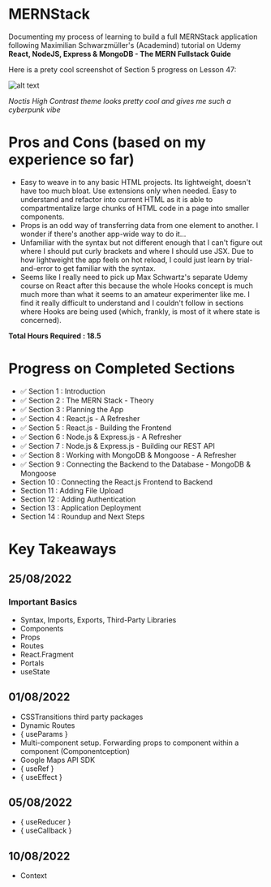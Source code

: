 # MERNStack

Documenting my process of learning to build a full MERNStack application following Maximilian Schwarzmüller's (Academind) tutorial on Udemy **React, NodeJS, Express & MongoDB - The MERN Fullstack Guide**

Here is a prety cool screenshot of Section 5 progress on Lesson 47:

![alt text](https://github.com/JChinoz/MERNStack/blob/main/public/images/PrettyCool.PNG)

*Noctis High Contrast theme looks pretty cool and gives me such a cyberpunk vibe*


# Pros and Cons (based on my experience so far)
- Easy to weave in to any basic HTML projects. Its lightweight, doesn't have too much bloat. Use extensions only when needed. Easy to understand and refactor into current HTML as it is able to compartmentalize large chunks of HTML code in a page into smaller components.
- Props is an odd way of transferring data from one element to another. I wonder if there's another app-wide way to do it...
- Unfamiliar with the syntax but not different enough that I can't figure out where I should put curly brackets and where I should use JSX. Due to how lightweight the app feels on hot reload, I could just learn by trial-and-error to get familiar with the syntax.
- Seems like I really need to pick up Max Schwartz's separate Udemy course on React after this because the whole Hooks concept is much much more than what it seems to an amateur experimenter like me. I find it really difficult to understand and I couldn't follow in sections where Hooks are being used (which, frankly, is most of it where state is concerned).

**Total Hours Required : 18.5**

# Progress on Completed Sections
- ✅ Section 1 : Introduction
- ✅ Section 2 : The MERN Stack - Theory
- ✅ Section 3 : Planning the App
- ✅ Section 4 : React.js - A Refresher
- ✅ Section 5 : React.js - Building the Frontend
- ✅ Section 6 : Node.js & Express.js - A Refresher
- ✅ Section 7 : Node.js & Express.js - Building our REST API
- ✅ Section 8 : Working with MongoDB & Mongoose - A Refresher
- ✅ Section 9 : Connecting the Backend to the Database - MongoDB & Mongoose
- Section 10 : Connecting the React.js Frontend to Backend
- Section 11 : Adding File Upload
- Section 12 : Adding Authentication
- Section 13 : Application Deployment
- Section 14 : Roundup and Next Steps

# Key Takeaways
## 25/08/2022
### Important Basics
- Syntax, Imports, Exports, Third-Party Libraries
- Components
- Props
- Routes
- React.Fragment
- Portals
- useState
## 01/08/2022
- CSSTransitions third party packages
- Dynamic Routes
- { useParams }
- Multi-component setup. Forwarding props to component within a component (Componentception)
- Google Maps API SDK
- { useRef }
- { useEffect }

## 05/08/2022
- { useReducer }
- { useCallback }

## 10/08/2022
- Context
